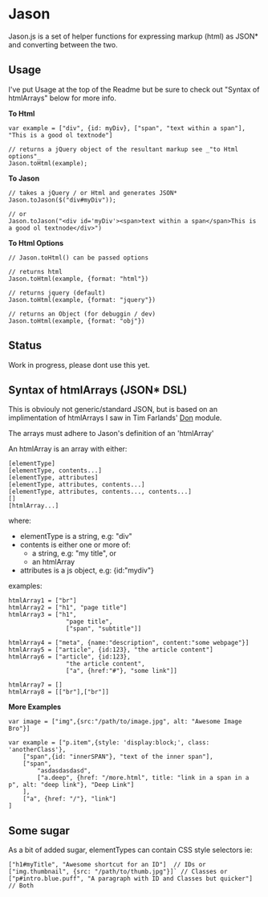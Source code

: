 Jason
======

Jason.js is a set of helper functions for expressing markup (html) as JSON* and converting between the two.


Usage
-----

I've put Usage at the top of the Readme but be sure to check out "Syntax of htmlArrays" below for more info.

**To Html**	

	var example = ["div", {id: myDiv}, ["span", "text within a span"], "This is a good ol textnode"]

	// returns a jQuery object of the resultant markup see _"to Html options"_
	Jason.toHtml(example);


**To Jason**

	// takes a jQuery / or Html and generates JSON*
	Jason.toJason($("div#myDiv"));

	// or
	Jason.toJason("<div id='myDiv'><span>text within a span</span>This is a good ol textnode</div>")

**To Html Options**

	// Jason.toHtml() can be passed options

	// returns html
	Jason.toHtml(example, {format: "html"})

	// returns jquery (default)
	Jason.toHtml(example, {format: "jquery"})

	// returns an Object (for debuggin / dev)
	Jason.toHtml(example, {format: "obj"})


Status
-------

Work in progress, please dont use this yet.



Syntax of htmlArrays (JSON* DSL)
------

This is obviouly not generic/standard JSON, but is based on an implimentation of htmlArrays I saw in Tim Farlands' [Don](https://github.com/twfarland/don) module. 

The arrays must adhere to Jason's definition of an 'htmlArray'

An htmlArray is an array with either:

    [elementType]
    [elementType, contents...]
    [elementType, attributes]
    [elementType, attributes, contents...]
    [elementType, attributes, contents..., contents...]
    []
    [htmlArray...]
 
where:

* elementType is a string, e.g: "div"
* contents is either one or more of:
	- a string, e.g: "my title", or
	- an htmlArray
* attributes is a js object, e.g: {id:"mydiv"}

examples:

    htmlArray1 = ["br"]
    htmlArray2 = ["h1", "page title"]
    htmlArray3 = ["h1", 
                    "page title",
                    ["span", "subtitle"]]
                    
    htmlArray4 = ["meta", {name:"description", content:"some webpage"}]
    htmlArray5 = ["article", {id:123}, "the article content"]
    htmlArray6 = ["article", {id:123}, 
                    "the article content",
                    ["a", {href:"#"}, "some link"]]
                    
    htmlArray7 = []
    htmlArray8 = [["br"],["br"]]

**More Examples**


	var image = ["img",{src:"/path/to/image.jpg", alt: "Awesome Image Bro"}]

	var example = ["p.item",{style: 'display:block;', class: 'anotherClass'},
		["span",{id: "innerSPAN"}, "text of the inner span"],
		["span",
			"asdasdasdasd",
			["a.deep", {href: "/more.html", title: "link in a span in a p", alt: "deep link"}, "Deep Link"]
		],
		["a", {href: "/"}, "link"]
	]


Some sugar
-----------

As a bit of added sugar, elementTypes can contain CSS style selectors ie:
 
	["h1#myTitle", "Awesome shortcut for an ID"]  // IDs or 
	["img.thumbnail", {src: "/path/to/thumb.jpg"}]` // Classes or
	["p#intro.blue.puff", "A paragraph with ID and Classes but quicker"] // Both